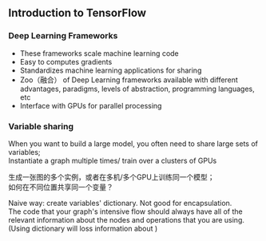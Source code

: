 ## Introduction to TensorFlow

### Deep Learning Frameworks

- These frameworks scale machine learning code
- Easy to computes gradients
- Standardizes machine learning applications for sharing
- Zoo（融合） of Deep Learning frameworks available with different advantages, paradigms, levels of abstraction, programming languages, etc
- Interface with GPUs for parallel processing

### Variable sharing

When you want to build a large model, you often need to share large sets of variables;  
Instantiate a graph multiple times/ train over a clusters of GPUs  

生成一张图的多个实例，或者在多机/多个GPU上训练同一个模型；  
如何在不同位置共享同一个变量？  

Naive way: create variables' dictionary. Not good for encapsulation.  
The code that your graph's intensive flow should always have all of the relevant information about the nodes and operations that you are using.(Using dictionary will loss information about )  




